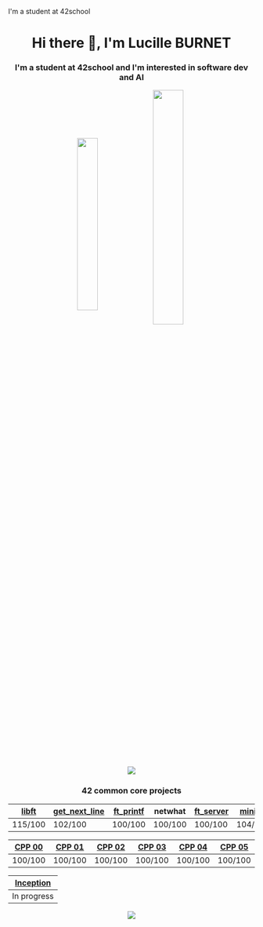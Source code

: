 I'm a student at 42school
<h1 align="center">Hi there 👋, I'm Lucille BURNET</h1>
<h3 align="center">I'm a student at 42school and I'm interested in software dev and AI</h3>

<p align="center"><img align="center" src="https://github-readme-stats.vercel.app/api/top-langs?username=aleyra&show_icons=true&locale=en&layout=compact" alt="" height="30%" width="29%"/>&nbsp;<img align="center" src="https://github-readme-stats.vercel.app/api?username=aleyra&show_icons=true&locale=en" alt="" height="35%" width="35%" /></p>

<p align="center"><img align="center" src="https://badge42.herokuapp.com/api/stats/lburnet"/>
<div align='center'>
<h3>42 common core projects</h3>

|[libft](https://github.com/aleyra/Libft) | [get_next_line](https://github.com/aleyra/Get_Next_Line) | [ft_printf](https://github.com/aleyra/ft_printf) | netwhat | [ft_server](https://github.com/aleyra/ft_server) | [miniRT](https://github.com/aleyra/miniRT)|[push_swap](https://github.com/aleyra/Push_swap)| [Pipex](https://github.com/aleyra/Pipex)|[Philosophers](https://github.com/aleyra/Philosopher) | [minishell](https://github.com/aleyra/MiniShell) |
|---------|---------|---------|---------|---------|---------|---------|---------|---------|---------|
| 115/100 | 102/100 | 100/100 | 100/100 | 100/100 | 104/100 | 101/100 | 111/100 | 100/100 | 100/100 |

| [CPP 00](https://github.com/aleyra/CPP-Module-00) | [CPP 01](https://github.com/aleyra/CPP-Module-01) | [CPP 02](https://github.com/aleyra/CPP-Module-02) | [CPP 03](https://github.com/aleyra/CPP-Module-03) | [CPP 04](https://github.com/aleyra/CPP-Module-04) | [CPP 05](https://github.com/aleyra/CPP-Module-05) | [CPP 06](https://github.com/aleyra/CPP-Module-06) | [CPP 07](https://github.com/aleyra/CPP-Module-07) | [CPP 08](https://github.com/aleyra/CPP-Module-08) | 
|-------- | ------- | ------- | ------- | ------- | ------- | ------- | ------- | ------- |
| 100/100 | 100/100 | 100/100 | 100/100 | 100/100 | 100/100 | 100/100 | 100/100 | 100/100 |
  
|[Inception](https://github.com/aleyra/Inception)|
| ------------|
| In progress |
  
<img src="https://c.tenor.com/mCiM7CmGGI4AAAAM/naruto.gif">
</div>
<!--
**aleyra/aleyra** is a ✨ _special_ ✨ repository because its `README.md` (this file) appears on your GitHub profile.

Here are some ideas to get you started:

- 🔭 I’m currently working on ...
- 🌱 I’m currently learning ...
- 👯 I’m looking to collaborate on ...
- 🤔 I’m looking for help with ...
- 💬 Ask me about ...
- 📫 How to reach me: ...
- 😄 Pronouns: ...
- ⚡ Fun fact: ...
-->
